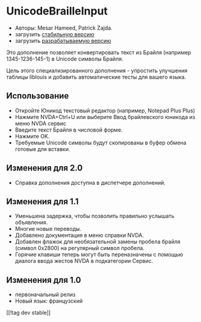 # UnicodeBrailleInput #

* Авторы: Mesar Hameed, Patrick Zajda.
* загрузить [стабильную версию][1]
* загрузить [разрабатываемую версию][2]

Это дополнение позволяет конвертировать текст из Брайля (например
1345-1236-145-1) в Unicode символы Брайля.

Цель этого специализированного дополнения - упростить улучшения таблицы
liblouis и добавить автоматические тесты для вашего языка.

## Использование ##

* Откройте Юникод текстовый редактор (например, Notepad Plus Plus)
* Нажмите NVDA+Ctrl+U или выберите Ввод брайлевского юникода из меню NVDA
  сервис
* Введите текст Брайля в числовой форме.
* Нажмите OK.
* Требуемые Unicode символы будут скопированы в буфер обмена готовые для
  вставки.

## Изменения для 2.0 ##

* Справка дополнения доступна в диспетчере дополнений.

## Изменения для 1.1 ##

* Уменьшена задержка, чтобы позволить правильно услышать объявления.
* Многие новые переводы.
* Добавлено документация в меню справки NVDA.
* Добавлен флажок для необязательной замены пробела брайля (символ 0x2800)
  на регулярный символ пробела.
* Горячие клавиши теперь могут быть переназначены с помощью диалога ввода
  жестов NVDA в подкатегории Сервис.

## Изменения для 1.0 ##

* первоначальный релиз
* Новый язык: французский

[[!tag dev stable]]

[1]: http://addons.nvda-project.org/files/get.php?file=ubi

[2]: http://addons.nvda-project.org/files/get.php?file=ubi-dev
